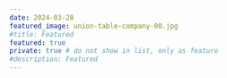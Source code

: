 ```yaml
---
date: 2024-03-28
featured_image: union-table-company-00.jpg
#title: Featured
featured: true
private: true # do not show in list, only as feature
#description: Featured
---
```


